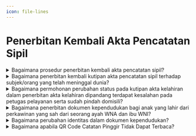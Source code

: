```yaml
---
icon: file-lines
---
```


# Penerbitan Kembali Akta Pencatatan Sipil

<details>

<summary>Bagaimana prosedur penerbitan kembali akta pencatatan sipil?</summary>

Berdasarkan Pasal 90, Pasal 91 dan Pasal 92&#x20;Peraturan Menteri Dalam Negeri Nomor 108 Tahun 2019&#x20;diatur register akta Pencatatan Sipil dan kutipan akta&#x20;Pencatatan Sipil dapat diterbitkan kembali oleh Disdukcapil Kabupaten/Kota:

a. Penerbitan kembali register akta Pencatatan Sipil&#x20;dilakukan di tempat register diterbitkan atau sesuai&#x20;dengan domisili Penduduk dan dilaksanakan&#x20;berdasarkan kutipan atau fotokopi kutipan akta&#x20;Pencatatan Sipil.

b. Penerbitan kembali kutipan akta Pencatatan Sipil&#x20;karena rusak, hilang, atau berada dalam penguasaan&#x20;salah satu pihak yang bersengketa dilakukan di&#x20;tempat domisili Penduduk sebagai berikut:

1. Penerbitan kutipan akta Pencatatan Sipil yang   &#x20;rusak berdasarkan permohonan dengan   &#x20;melampirkan kutipan akta Pencatatan Sipil yang   &#x20;rusak.
2. Penerbitan kutipan akta Pencatatan Sipil yang   &#x20;hilang berdasarkan permohonan dengan   &#x20;melampirkan surat keterangan hilang dari   &#x20;kepolisian.
3. Penerbitan kutipan akta Pencatatan Sipil yang   &#x20;berada dalam penguasaan salah satu pihak yang   bersengketa berdasarkan permohonan dengan   &#x20;melampirkan surat pernyataan.

c. Penerbitan kutipan akta Pencatatan Sipil dilakukan&#x20;setelah pencatatan register akta Pencatatan Sipil.

**Sumber rujukan:**

* Pasal 90, Pasal 91 dan Pasal 92 Peraturan Menteri&#x20;  Dalam Negeri Nomor 108 Tahun 2019 tentang  &#x20;Peraturan Pelaksanaan Peraturan Presiden Nomor 96  &#x20;Tahun 2018 tentang Persyaratan dan Tata Cara  &#x20;Pendaftaran Penduduk dan Pencatatan Sipil. ([link](https://peraturan.bpk.go.id/Details/138582/permendagri-no-108-tahun-2019))
* Keputusan Menteri Dalam Negeri Nomor  &#x20;400.8.2-5484.Dukcapil Tahun 2022 tentang Petunjuk  &#x20;Teknis Pelayanan Pencatatan Sipil.

{% hint style="success" %}
Dibuat:  23 Juni 2025 10:00 WIB | Perubahan terakhir: 23 Juni 2025 10:00 WIB
{% endhint %}

</details>



<details>

<summary>Bagaimana penerbitan kembali kutipan akta pencatatan sipil terhadap subjek/orang yang telah meninggal dunia?</summary>

Berdasarkan Pasal 92 Peraturan Menteri dalam&#x20;Negeri Nomor 108 Tahun 2019 diatur bahwa penerbitan&#x20;kembali kutipan akta pencatatan sipil karena:

a. rusak, dilakukan berdasarkan permohonan dengan&#x20;melampirkan kutipan akta pencatatan sipil yang rusak;\
\
b. hilang, dilakukan berdasarkan permohonan dengan&#x20;melampirkan surat keterangan hilang  dari kepolisian;&#x20;dan\
\
c. berada dalam penguasaan salah satu pihak yang&#x20;bersengketa, dilakukan berdasarkan permohonan&#x20;dengan melampirkan surat pernyataan tanggung&#x20;jawab multak.\
\
Merujuk pada ketentuan tersebut, maka penerbitan&#x20;kembali kutipan akta pencatatan sipil dapat juga&#x20;dilakukan terhadap subjek/orang yang telah meninggal&#x20;dunia, dengan adanya permohonan dan melampirkan&#x20;persyaratan sesuai ketentuan Pasal 92 Peraturan&#x20;Menteri Dalam Negeri Nomor 108 Tahun 2019 dimaksud,&#x20;serta sepanjang register akta pencatatan sipil tercatat&#x20;pada Disdukcapil Kabupaten/Kota tempat akta&#x20;pencatatan sipil diterbitkan.

**Sumber rujukan:**

* Pasal 92 Permendagri Nomor 108 Tahun 2019  &#x20;tentang Peraturan Pelaksanaan Peraturan Presiden  &#x20;Nomor 96 Tahun 2018 tentang Persyaratan dan Tata  &#x20;Cara Pendaftaran Penduduk dan Pencatatan Sipil. ([link](https://peraturan.bpk.go.id/Details/138582/permendagri-no-108-tahun-2019))
* Surat Dirjen Dukcapil No. 471/18238/DUKCAPIL tgl  &#x20;25 November 2022 kpd Kadis Dukcapil Prov DKI  &#x20;Jakarta

{% hint style="success" %}
Dibuat:  23 Juni 2025 10:00 WIB | Perubahan terakhir: 23 Juni 2025 10:00 WIB
{% endhint %}

</details>



<details>

<summary>Bagaimana permohonan perubahan status pada kutipan akta kelahiran dalam penerbitan akta kelahiran dipandang terdapat kesalahan pada petugas pelayanan serta sudah pindah domisili?</summary>

Terkait permohonan perubahan status pada&#x20;kutipan akta kelahiran menjadi anak pasangan suami&#x20;isteri. Dalam penerbitan akta kelahiran saat itu&#x20;dipandang terdapat kesalahan petugas pelayanan tidak&#x20;meminta persyaratan bukti perkawinan orang tuanya,&#x20;sehingga terbit akta kelahiran dengan status sebagai&#x20;anak seorang ibu yang seharusnya anak pasangan&#x20;suami isteri.&#x20;

Oleh karena itu perlu penerbitan kembali&#x20;kutipan akta kelahiran untuk memperbaiki kesalahan&#x20;tersebut dengan mekanisme Contrarius Actus, Pejabat&#x20;Pencatatan Sipil mencabut kutipan akta kelahiran dan&#x20;menerbitkan kembali kutipan akta kelahiran.&#x20;Proses pencabutan dan penerbitan kembali&#x20;kutipan akta kelahiran dilakukan di tempat penduduk&#x20;berdomisili Disdukcapil Kabupaten/Kota sebagaimana&#x20;ketentuan Pasal 102 huruf b Undang-Undang Nomor 24&#x20;Tahun 2013.

Selanjutnya Disdukcapil Kabupaten/Kota sesuai&#x20;domisili sekarang memberitahukan pencabutan dan&#x20;penerbitan kembali tersebut kepada Disdukcapil&#x20;Kabupaten/Kota yang menerbitkan kutipan akta&#x20;kelahirannya untuk membuat catatan pinggir pada&#x20;register akta kelahiran dimaksud

**Sumber rujukan:**

* Pasal 102 huruf b Undang-Undang Nomor 24 Tahun&#x20;  2013 tentang Perubahan atas Undang-Undang Nomor  &#x20;23 Tahun 2006 tentang Administrasi Kependudukan.([link](https://peraturan.go.id/id/uu-no-24-tahun-2013))
* Surat Dirjen Dukcapil No. 472/18397/DUKCAPIL Tgl  &#x20;30 Oktober 2019 kpd Kadis Dukcapil Kota Bekasi.

{% hint style="success" %}
Dibuat:  23 Juni 2025 10:00 WIB | Perubahan terakhir: 23 Juni 2025 10:00 WIB
{% endhint %}

</details>



<details>

<summary>Bagaimana penerbitan dokumen kependudukan bagi anak yang lahir dari perkawinan yang sah dari seorang ayah WNA dan ibu WNI?</summary>

Berdasarkan:\
a. Pasal 4 huruf d dan Pasal 41 Undang-Undang Nomor&#x20;12 Tahun 2006. Anak yang lahir dari perkawinan yang&#x20;sah dari seorang ayah warga negara asing dan ibu&#x20;Warga Negara Indonesia. Sebelum Undang-Undang&#x20;Nomor 12 Tahun 2006 ini diundangkan dan belum&#x20;berusia 18 (delapan belas) tahun atau belum kawin&#x20;memperoleh Kewarganegaraan Indonesia selanjutnya&#x20;mendaftarkan diri kepada Menteri Kemenkumham&#x20;melalui Pejabat atau Perwakilan Republik Indonesia&#x20;paling lambat 4 (tahun) setelah Undang-Undang 12&#x20;Tahun 2006 diundangkan (Diundangkan di Jakarta&#x20;pada tanggal 1 Agustus 2006).

b. Pasal 60 ayat (1) Peraturan Pemerintah Nomor 2&#x20;Tahun 2007, maka paling lambat 3 (tiga) tahun setelah&#x20;berusia 18 (delapan belas) tahun atau sudah kawin&#x20;harus menyatakan memilih salah satu&#x20;kewarganegaraannya.

Merujuk ketentuan di atas, apabila anak tersebut sudah&#x20;didaftarakan ke Kemenkumham menjadi Warga Negara&#x20;Indonesia Anak Berkewarganegaraan Ganda Terbatas&#x20;berdasarkan Surat Keputusan Menkumham maka dalam&#x20;penerbitan Dokumen Kependudukan dan Pencatatan&#x20;Sipil anak yang bersangkutan ditulis sebagai Warga&#x20;Negara Indonesia.

**Sumber rujukan:**

* Pasal 4 huruf d dan Pasal 41 UU No. 12 Tahun 2006  &#x20;tentang Kewarganegaraan Republik Indonesia. ([link](https://peraturan.go.id/id/uu-no-23-tahun-2006))
* Pasal 60 ayat (1) PP No. 2 Tahun 2007 tentang Tata  &#x20;Cara Memperoleh Kehilangan Pembatalan dan  &#x20;Memperoleh Kembali Kewarganegaraan Republik  &#x20;Indonesia. ([link](https://peraturan.go.id/id/pp-no-2-tahun-2007))
* Surat Dirjen Dukcapil No. 470/15027/DUKCAPIL tgl  &#x20;22 Desember 2020 kpd Kadis Dukcapil Kota  &#x20;Tangerang Selatan

{% hint style="success" %}
Dibuat:  23 Juni 2025 10:00 WIB | Perubahan terakhir: 23 Juni 2025 10:00 WIB
{% endhint %}

</details>



<details>

<summary>Bagaimana perubahan identitas dalam dokumen kependudukan?</summary>

Berdasarkan:\
a. Pasal 7 ayat (2) huruf l Undang-Undang Nomor 30&#x20;Tahun 2014 tentang Administrasi Pemerintahan,&#x20;bahwa pejabat pemerintahan memiliki kewajiban&#x20;mematuhi putusan pengadilan yang telah&#x20;berkekuatan hukum tetap.

b. Pasal 52 ayat (1) Undang-Undang Nomor 23 Tahun&#x20;2006, diatur bahwa pencatatan perubahan nama&#x20;dilaksanakan berdasarkan penetapan pengadilan&#x20;negeri tempat pemohon.

c. Pasal 33 Peraturan Pemerintah Nomor 40 Tahun&#x20;2019, diatur bahwa dalam hal NIK yang tercantum&#x20;pada KTP-el berbeda dengan NIK yang tercantum&#x20;pada dokumen kependudukan dan/atau dokumen&#x20;identitas lainnya yang diterbitkan oleh&#x20;kementerian/lembaga atau badan hukum Indonesia,&#x20;berlaku NIK yang tercantum pada KTP-el.\
\
Merujuk ketentuan di atas, identitas dalam dokumen&#x20;kependudukan dapat diubah berdasarkan Penetapan&#x20;Pengadilan yang telah berkekuatan hukum tetap.

**Sumber rujukan:**

* Pasal 7 ayat (2) huruf l Undang-Undang Nomor 30  &#x20;Tahun 2014 tentang Administrasi Pemerintahan. ([link](https://peraturan.bpk.go.id/Details/38695/uu-no-30-tahun-2014))
* Pasal 52 ayat (1) Undang-Undang Nomor 23 Tahun  &#x20;2006 tentang Administrasi Kependudukan. ([link](https://dukcapil.kemendagri.go.id/download/detail/1))
* Pasal 33 Peraturan Pemerintah Nomor 40 Tahun  &#x20;2019 tentang Pelaksanaan Undang-undang Nomor 23  &#x20;Tahun 2006 tentang Administrasi Kependudukan  &#x20;Sebagaimana Telah Diubah dengan Undang-undang  &#x20;Nomor 24 Tahun 2013 tentang Perubahan atas  &#x20;Undang-undang Nomor 23 Tahun 2006 tentang  &#x20;Administrasi Kependudukan. ([link](https://dukcapil.kemendagri.go.id/download/detail/7))
* Surat Dirjen Dukcapil No. 400.8/11684/Dukcapil tgl 7  &#x20;Agustus 2023 kpd Kadis Dukcapil Kab. Siak.

{% hint style="success" %}
Dibuat:  23 Juni 2025 10:00 WIB | Perubahan terakhir: 23 Juni 2025 10:00 WIB
{% endhint %}

</details>



<details>

<summary>Bagaimana apabila QR Code Catatan Pinggir Tidak Dapat Terbaca?</summary>

Apabila ada kendala teknis terkait QR Code pada&#x20;catatan pinggir perubahan nama yang tidak bisa terbaca,&#x20;maka diminta kepada Disdukcapil agar menugaskan&#x20;ADB untuk berkonsultasi kepada tim teknis SIAK pada&#x20;Direktorat Jenderal Kependudukan dan Pencatatan Sipil.

**Sumber rujukan:**\
Surat DirjenDukcapil No. 400.8.2.2/12258/DUKCAPIL&#x20;tgl 22 Agustus 2023 kpd Kadis Dukcapil Kab.&#x20;Bojonegoro.

{% hint style="success" %}
Dibuat:  23 Juni 2025 10:00 WIB | Perubahan terakhir: 23 Juni 2025 10:00 WIB
{% endhint %}

</details>
